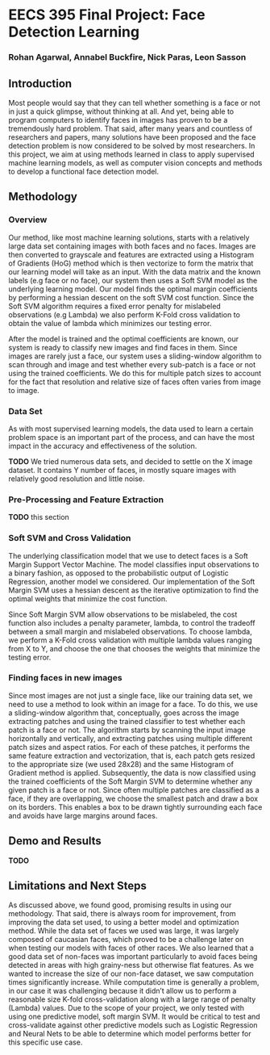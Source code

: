 
# EECS 395 Final Project: Face Detection Learning

### Rohan Agarwal, Annabel Buckfire, Nick Paras, Leon Sasson

## Introduction
Most people would say that they can tell whether something is a face or not in just a quick glimpse, without thinking at all. And yet, being able to program computers to identify faces in images has proven to be a tremendously hard problem. That said, after many years and countless of researchers and papers, many solutions have been proposed and the face detection problem is now considered to be solved by most researchers. 
In this project, we aim at using methods learned in class to apply supervised machine learning models, as well as computer vision concepts and methods to develop a functional face detection model. 

## Methodology

### Overview
Our method, like most machine learning solutions, starts with a relatively large data set containing images with both faces and no faces. Images are then converted to grayscale and features are extracted using a Histogram of Gradients (HoG) method which is then vectorize to form the matrix that our learning model will take as an input. With the data matrix and the known labels (e.g face or no face), our system then uses a Soft SVM model as the underlying learning model. Our model finds the optimal margin coefficients by performing a hessian descent on the soft SVM cost function. Since the Soft SVM algorithm requires a fixed error penalty for mislabeled observations (e.g Lambda) we also perform K-Fold cross validation to obtain the value of lambda which minimizes our testing error.

After the model is trained and the optimal coefficients are known, our system is ready to classify new images and find faces in them. Since images are rarely just a face, our system uses a sliding-window algorithm to scan through and image and test whether every sub-patch is a face or not using the trained coefficients. We do this for multiple patch sizes to account for the fact that resolution and relative size of faces often varies from image to image.


### Data Set
As with most supervised learning models, the data used to learn a certain problem space is an important part of the process, and can have the most impact in the accuracy and effectiveness of the solution.

**TODO**
We tried numerous data sets, and decided to settle on the X image dataset. It contains Y number of faces, in mostly square images with relatively good resolution and little noise.

### Pre-Processing and Feature Extraction
**TODO** this section

### Soft SVM and Cross Validation

The underlying classification model that we use to detect faces is a Soft Margin Support Vector Machine. The model classifies input observations to a binary fashion, as opposed to the probabilistic output of Logistic Regression, another model we considered. Our implementation of the Soft Margin SVM uses a hessian descent as the iterative optimization to find the optimal weights that minimize the cost function.

Since Soft Margin SVM allow observations to be mislabeled, the cost function also includes a penalty parameter, lambda, to control the tradeoff between a small margin and mislabeled observations. To choose lambda, we perform a K-Fold cross validation with multiple lambda values ranging from X to Y, and choose the one that chooses the weights that minimize the testing error.

### Finding faces in new images
Since most images are not just a single face, like our training data set, we need to use a method to look within an image for a face. To do this, we use a sliding-window algorithm that, conceptually, goes across the image extracting patches and using the trained classifier to test whether each patch is a face or not. The algorithm starts by scanning the input image horizontally and vertically, and extracting patches using multiple different patch sizes and aspect ratios. For each of these patches, it performs the same feature extraction and vectorization, that is, each patch gets resized to the appropriate size (we used 28x28) and the same Histogram of Gradient method is applied. Subsequently, the data is now classified using the trained coefficients of the Soft Margin SVM to determine whether any given patch is a face or not. Since often multiple patches are classified as a face, if they are overlapping, we choose the smallest patch and draw a box on its borders. This enables a box to be drawn tightly surrounding each face and avoids have large margins around faces.

## Demo and Results
**TODO**

## Limitations and Next Steps
As discussed above, we found good, promising results in using our methodology. That said, there is always room for improvement, from improving the data set  used, to using a better model and optimization method.
While the data set of faces we used was large, it was largely composed of caucasian faces, which proved to be a challenge later on when testing our models with faces of other races. We also learned that a good data set of non-faces was important particularly to avoid faces being detected in areas with high grainy-ness but otherwise flat features.
As we wanted to increase the size of our non-face dataset, we saw computation times significantly increase.
While computation time is generally a problem, in our case it was challenging because it didn’t allow us to perform a reasonable size K-fold cross-validation along with a large range of penalty (Lambda) values. 
Due to the scope of your project, we only tested with using one predictive model, soft margin SVM. It would be critical to test and cross-validate against other predictive models such as Logistic Regression and Neural Nets to be able to determine which model performs better for this specific use case.



